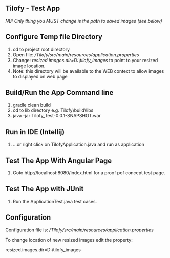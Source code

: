 
Tilofy - Test App
-

*NB: Only thing you MUST change is the  path to saved images (see below)*



Configure Temp file Directory
-
1. cd to project root directory
2. Open file: */Tilofy/src/main/resources/application.properties* 
3. Change: *resized.images.dir=D:\\tilofy_images* to point to your resized image location.
4. Note: this directory will be available to the WEB context to allow images to displayed on web page


Build/Run the App Command line
-
1. gradle clean build
1. cd to lib directory e.g. Tilofy\build\libs
2. java -jar Tilofy_Test-0.0.1-SNAPSHOT.war



Run in IDE (Intellij)
-

1. ...or right click on TilofyApplication.java and run as application


Test The App With Angular Page
-

1. Goto http://localhost:8080/index.html for a proof pof concept test page.

Test The App with JUnit
-

1. Run the ApplicationTest.java test cases.

Configuration
-

Configuration file is: */Tilofy/src/main/resources/application.properties*

To change location of new resized images edit the property:

resized.images.dir=D:\\tilofy_images

